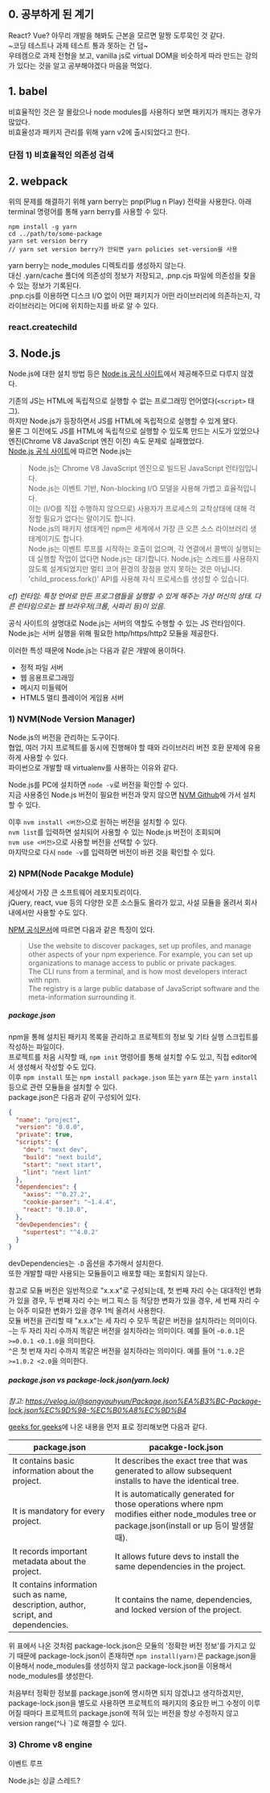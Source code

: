 ## 0. 공부하게 된 계기
React? Vue? 아무리 개발을 해봐도 근본을 모르면 말짱 도루묵인 것 같다.  
~코딩 테스트나 과제 테스트 통과 못하는 건 덤~  
우테캠으로 과제 전형을 보고, vanilla js로 virtual DOM을 비슷하게 따라 만드는 강의가 있다는 것을 알고 공부해야겠다 마음을 먹었다.

## 1. babel

비효율적인 것은 잘 몰랐으나 node modules를 사용하다 보면 패키지가 깨지는 경우가 많았다.  
비효율성과 패키지 관리를 위해 yarn v2에 출시되었다고 한다.

### 단점 1) 비효율적인 의존성 검색

## 2. webpack

위의 문제를 해결하기 위해 yarn berry는 pnp(Plug n Play) 전략을 사용한다. 아래 terminal 명령어를 통해 yarn berry를 사용할 수 있다.

```
npm install -g yarn
cd ../path/to/some-package
yarn set version berry
// yarn set version berry가 안되면 yarn policies set-version을 사용
```

yarn berry는 node_modules 디렉토리를 생성하지 않는다.  
대신 .yarn/cache 폴더에 의존성의 정보가 저장되고, .pnp.cjs 파일에 의존성을 찾을 수 있는 정보가 기록된다.  
.pnp.cjs를 이용하면 디스크 I/O 없이 어떤 패키지가 어떤 라이브러리에 의존하는지, 각 라이브러리는 어디에 위치하는지를 바로 알 수 있다.

### react.createchild


## 3. Node.js
Node.js에 대한 설치 방법 등은 [Node.js 공식 사이트](https://nodejs.org/)에서 제공해주므로 다루지 않겠다.

기존의 JS는 HTML에 독립적으로 실행할 수 없는 프로그래밍 언어였다(`<script>` 태그).  
하지만 Node.js가 등장하면서 JS를 HTML에 독립적으로 실행할 수 있게 됐다.  
물론 그 이전에도 JS를 HTML에 독립적으로 실행할 수 있도록 만드는 시도가 있었으나 엔진(Chrome V8 JavaScript 엔진 이전) 속도 문제로 실패했었다.  
[Node.js 공식 사이트](https://nodejs.org/)에 따르면 Node.js는

> Node.js는 Chrome V8 JavaScript 엔진으로 빌드된 JavaScript 런타임입니다.\
Node.js는 이벤트 기반, Non-blocking I/O 모델을 사용해 가볍고 효율적입니다.\
이는 (I/O를 직접 수행하지 않으므로) 사용자가 프로세스의 교착상태에 대해 걱정할 필요가 없다는 말이기도 합니다.\
Node.js의 패키지 생태계인 npm은 세계에서 가장 큰 오픈 소스 라이브러리 생태계이기도 합니다.\
Node.js는 이벤트 루프를 시작하는 호출이 없으며, 각 연결에서 콜백이 실행되는데 실행할 작업이 없다면 Node.js는 대기합니다.
Node.js는 스레드를 사용하지 않도록 설계되었지만 멀티 코어 환경의 장점을 얻지 못하는 것은 아닙니다. 'child_process.fork()' API를 사용해 자식 프로세스를 생성할 수 있습니다.
  
_cf) 런타임: 특정 언어로 만든 프로그램들을 실행할 수 있게 해주는 가상 머신의 상태. 다른 런타임으로는 웹 브라우저(크롬, 사파리 등)이 있음._
  
공식 사이트의 설명대로 Node.js는 서버의 역할도 수행할 수 있는 JS 런타임이다.  
Node.js는 서버 실행을 위해 필요한 http/https/http2 모듈을 제공한다.  

이러한 특성 때문에 Node.js는 다음과 같은 개발에 용이하다.  

* 정적 파일 서버
* 웹 응용프로그래밍
* 메시지 미들웨어
* HTML5 멀티 플레이어 게임용 서버

### 1) NVM(Node Version Manager)
Node.js의 버전을 관리하는 도구이다.  
협업, 여러 가지 프로젝트를 동시에 진행해야 할 때와 라이브러리 버전 호환 문제에 유용하게 사용할 수 있다.  
파이썬으로 개발할 때 virtualenv를 사용하는 이유와 같다.  

Node.js를 PC에 설치하면 `node -v`로 버전을 확인할 수 있다.  
지금 사용중인 Node.js 버전이 필요한 버전과 맞지 않으면 [NVM Github](https://github.com/coreybutler/nvm-windows/)에 가서 설치할 수 있다.  

이후 `nvm install <버전>`으로 원하는 버전을 설치할 수 있다.  
`nvm list`를 입력하면 설치되어 사용할 수 있는 Node.js 버전이 조회되며  
`nvm use <버전>`으로 사용할 버전을 선택할 수 있다.  
마지막으로 다시 `node -v`를 입력하면 버전이 바뀐 것을 확인할 수 있다.  


### 2) NPM(Node Pacakge Module)
세상에서 가장 큰 소프트웨어 레포지토리이다.  
jQuery, react, vue 등의 다양한 오픈 소스들도 올라가 있고, 사설 모듈을 올려서 회사 내에서만 사용할 수도 있다.  

[NPM 공식문서](https://docs.npmjs.com/about-npm)에 따르면 다음과 같은 특징이 있다.  

> Use the website to discover packages, set up profiles, and manage other aspects of your npm experience. For example, you can set up organizations to manage access to public or private packages.  
The CLI runs from a terminal, and is how most developers interact with npm.  
The registry is a large public database of JavaScript software and the meta-information surrounding it.

##### package.json
npm을 통해 설치된 패키지 목록을 관리하고 프로젝트의 정보 및 기타 실행 스크립트를 작성하는 파일이다.  
프로젝트를 처음 시작할 때, `npm init` 명령어를 통해 설치할 수도 있고, 직접 editor에서 생성해서 작성할 수도 있다.  
이후 `npm install` 또는 `npm install package.json` 또는 `yarn` 또는 `yarn install` 등으로 관련 모듈들을 설치할 수 있다.  
package.json은 다음과 같이 구성되어 있다.  

```json
{
  "name": "project",
  "version": "0.0.0",
  "private": true,
  "scripts": {
    "dev": "next dev",
    "build": "next build",
    "start": "next start",
    "lint": "next lint"
  },
  "dependencies": {
    "axios": "^0.27.2",
    "cookie-parser": "~1.4.4",
    "react": "0.10.0",
  },
  "devDependencies": {
    "supertest": "^4.0.2"
  }
}
```

devDependencies는 `-D` 옵션을 추가해서 설치한다.  
또한 개발할 때만 사용되는 모듈들이고 배포할 때는 포함되지 않는다.  

참고로 모듈 버전은 일반적으로 "x.x.x"로 구성되는데, 첫 번째 자리 수는 대대적인 변화가 있을 경우, 두 번째 자리 수는 버그 픽스 등 적당한 변화가 있을 경우, 세 번째 자리 수는 아주 미묘한 변화가 있을 경우 1씩 올려서 사용한다.  
모듈 버전을 관리할 때 "x.x.x"는 세 자리 수 모두 똑같은 버전을 설치하라는 의미이다.  
`~`는 두 자리 자리 수까지 똑같은 버전을 설치하라는 의미이다. 예를 들어 `~0.0.1`은 `>=0.0.1 <0.1.0`을 의미한다.  
`^`은 첫 번재 자리 수까지 똑같은 버전을 설치하라는 의미이다. 예를 들어 `^1.0.2`은 `>=1.0.2 <2.0`을 의미한다.

##### package.json vs package-lock.json(yarn.lock)
_참고: https://velog.io/@songyouhyun/Package.json%EA%B3%BC-Package-lock.json%EC%9D%98-%EC%B0%A8%EC%9D%B4_  

[geeks for geeks](https://www.geeksforgeeks.org/difference-between-package-json-and-package-lock-json-files/)에 나온 내용을 먼저 표로 정리해보면 다음과 같다.  

| package.json                                                 | pacakge-lock.json                                                 |
| ---------------------------------------------------------- | ---------------------------------------------------------- |
| It contains basic information about the project.       | It describes the exact tree that was generated to allow subsequent installs to have the identical tree.                                   |
| It is mandatory for every project.                    | It is automatically generated for those operations where npm modifies either node_modules tree or package.json(install or up 등이 발생할 때).                                     |
| It records important metadata about the project.                 | It allows future devs to install the same dependencies in the project.                              |
| It contains information such as name, description, author, script, and dependencies.                          | It contains the name, dependencies, and locked version of the project.               |

위 표에서 나온 것처럼 package-lock.json은 모듈의 '정확한 버전 정보'를 가지고 있기 때문에 package-lock.json이 존재하면 `npm install(yarn)`은 package.json을 이용해서 node_modules를 생성하지 않고 package-lock.json을 이용해서 node_modules를 생성한다.  

처음부터 정확한 정보를 package.json에 명시하면 되지 않겠냐고 생각하겠지만,  
package-lock.json을 별도로 사용하면 프로젝트의 패키지의 중요한 버그 수정이 이루어질 때마다 프로젝트의 package.json에 적혀 있는 버전을 항상 수정하지 않고 version range(^나 `)로 해결할 수 있다.  

### 3) Chrome v8 engine
이벤트 루프

Node.js는 싱글 스레드?


